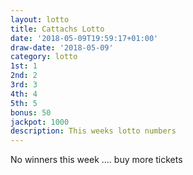 ```yaml
---
layout: lotto
title: Cattachs Lotto
date: '2018-05-09T19:59:17+01:00'
draw-date: '2018-05-09'
category: lotto
1st: 1
2nd: 2
3rd: 3
4th: 4
5th: 5
bonus: 50
jackpot: 1000
description: This weeks lotto numbers
---
```

No winners this week .... buy more tickets
